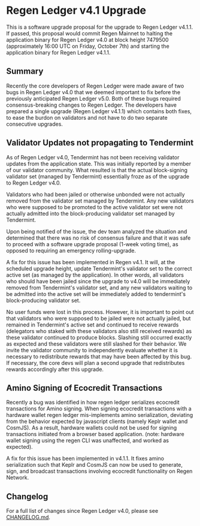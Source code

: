 # Regen Ledger v4.1 Upgrade

This is a software upgrade proposal for the upgrade to Regen Ledger v4.1.1. If passed, this proposal would commit Regen Mainnet to halting the application binary for Regen Ledger v4.0 at block height 7479500 (approximately 16:00 UTC on Friday, October 7th) and starting the application binary for Regen Ledger v4.1.1.

## Summary

Recently the core developers of Regen Ledger were made aware of two bugs in Regen Ledger v4.0 that we deemed important to fix before the previously anticipated Regen Ledger v5.0. Both of these bugs required consensus-breaking changes to Regen Ledger. The developers have prepared a single upgrade (Regen Ledger v4.1.1) which contains both fixes, to ease the burdon on validators and not have to do two separate consecutive upgrades.

## Validator Updates not propagating to Tendermint

As of Regen Ledger v4.0, Tendermint has not been receiving validator updates from the application state. This was initially reported by a member of our validator community. What resulted is that the actual block-signing validator set (managed by Tendermint) essentially froze as of the upgrade to Regen Ledger v4.0.

Validators who had been jailed or otherwise unbonded were not actually removed from the validator set managed by Tendermint. Any new validators who were supposed to be promoted to the active validator set were not actually admitted into the block-producing validator set managed by Tendermint.

Upon being notified of the issue, the dev team analyzed the situation and determined that there was no risk of consensus failure and that it was safe to proceed with a software upgrade proposal (1-week voting time), as opposed to requiring an emergency rolling-upgrade.

A fix for this issue has been implemented in Regen v4.1. It will, at the scheduled upgrade height, update Tendermint's validator set to the correct active set (as managed by the application). In other words, all validators who should have been jailed since the upgrade to v4.0 will be immediately removed from Tendermint's validator set, and any new validators waiting to be admitted into the active set will be immediately added to tendermint's block-producing validator set.

No user funds were lost in this process. However, it is important to point out that validators who were supposed to be jailed were not actually jailed, but remained in Tendermint's active set and continued to receive rewards (delegators who staked with these validators also still received rewards) as these validator continued to produce blocks. Slashing still occurred exactly as expected and these validators were still slashed for their behavior. We invite the validator community to independently evaluate whether it is necessary to redistribute rewards that may have been affected by this bug. If necessary, the core devs will plan a second upgrade that redistributes rewards accordingly after this upgrade.

## Amino Signing of Ecocredit Transactions

Recently a bug was identified in how regen ledger serializes ecocredit transactions for Amino signing. When signing ecocredit transactions with a hardware wallet regen ledger mis-implements amino serialization, deviating from the behavior expected by javascript clients (namely Keplr wallet and CosmJS). As a result, hardware wallets could not be used for signing transactions initiated from a browser based application. (note: hardware wallet signing using the regen CLI was unaffected, and worked as expected).

A fix for this issue has been implemented in v4.1.1. It fixes amino serialization such that Keplr and CosmJS can now be used to generate, sign, and broadcast transactions involving ecocredit functionality on Regen Network.


## Changelog

For a full list of changes since Regen Ledger v4.0, please see [CHANGELOG.md](https://github.com/regen-network/regen-ledger/blob/v4.1.0/CHANGELOG.md).

